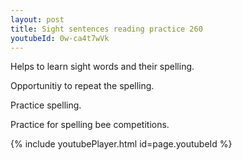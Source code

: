 ```yaml
---
layout: post
title: Sight sentences reading practice 260
youtubeId: 0w-ca4t7wVk
---
```

 
 
Helps to learn sight words and their spelling.

Opportunitiy to repeat the spelling. 

Practice spelling. 
 
Practice for spelling bee competitions. 
 
{% include youtubePlayer.html id=page.youtubeId %}
 
 
